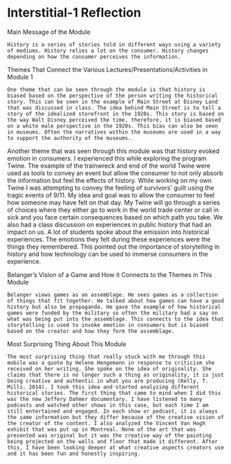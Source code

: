 # Interstitial-1 Reflection

Main Message of the Module

	History is a series of stories told in different ways using a variety of mediums. History relies a lot on the consumer. History changes depending on how the consumer perceives the information.

Themes That Connect the Various Lectures/Presentations/Activities in Module 1

	One theme that can be seen through the module is that history is biased based on the perspective of the person writing the historical story. This can be seen in the example of Main Street at Disney Land that was discussed in class. The idea behind Main Street is to tell a story of the idealized storefront in the 1920s. This story is based on the way Walt Disney perceived the time, therefore, it is biased based on a white male perspective in the 1920s. This bias can also be seen in museums. Often the narratives within the museums are used in a way to support the authority of the museums.
Another theme that was seen through this module was that history evoked emotion in consumers. I experienced this while exploring the program Twine. The example of the trainwreck and end of the world Twine were used as tools to convey an event but allow the consumer to not only absorb the information but feel the effects of history. While working on my own Twine I was attempting to convey the feeling of survivors' guilt using the tragic events of 9/11. My idea and goal was to allow the consumer to feel how someone may have felt on that day. My Twine will go through a series of choices where they either go to work in the world trade center or call in sick and you face certain consequences based on which path you take. We also had a class discussion on experiences in public history that had an impact on us. A lot of students spoke about the emission into historical experiences. The emotions they felt during these experiences were the things they remembered. This pointed out the importance of storytelling in history and how technology can be used to immerse consumers in the experience.

Belanger’s Vision of a Game and How it Connects to the Themes in This Module

	Belanger views games as an assemblage. He sees games as a collection of things that fit together. He talked about how games can have a good history but also be propaganda. He gave the example of how historical games were funded by the military so often the military had a say on what was being put into the assemblage. This connects to the idea that storytelling is used to invoke emotion in consumers but is biased based on the creator and how they form the assemblage.

Most Surprising Thing About This Module

	The most surprising thing that really stuck with me through this mobile was a quote by Helene Hengemann in response to criticism she received on her writing. She spoke on the idea of originality. She claims that there is no longer such a thing as originality, it is just being creative and authentic in what you are producing (Kelly, T. Mills. 2014). I took this idea and started analyzing different historical stories. The first thing that came to mind when I did this was the new Jeffery Dahmer documentary. I have listened to many podcasts and watched other shows in this case, but each time I am still entertained and engaged. In each show or podcast, it is always the same information but they differ because of the creative vision of the creator of the content. I also analyzed the Vincent Van Hogh exhibit that was put up in Montreal. None of the art that was presented was original but it was the creative way of the painting being projected on the walls and floor that made it different. After this, I have been looking deeper at what creative aspects creators use and it has been fun and honestly inspiring.
